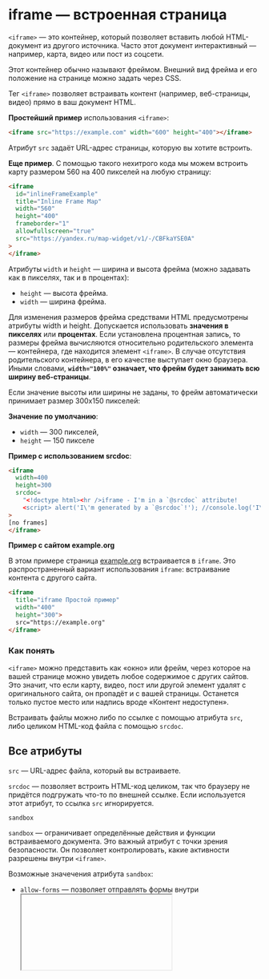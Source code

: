 # iframe — встроенная страница

`<iframe>` — это контейнер, который позволяет вставить любой HTML-документ из другого источника. Часто этот документ интерактивный — например, карта, видео или пост из соцсети.

Этот контейнер обычно называют фреймом. Внешний вид фрейма и его положение на странице можно задать через CSS.

Тег `<iframe>` позволяет встраивать контент (например, веб-страницы, видео) прямо в ваш документ HTML.

**Простейший пример** использования `<iframe>`:
```html
<iframe src="https://example.com" width="600" height="400"></iframe>
```
Атрибут `src` задаёт URL-адрес страницы, которую вы хотите встроить.

**Еще пример**. С помощью такого нехитрого кода мы можем встроить карту размером 560 на 400 пикселей на любую страницу:
```html
<iframe
  id="inlineFrameExample"
  title="Inline Frame Map"
  width="560"
  height="400"
  frameborder="1"
  allowfullscreen="true"
  src="https://yandex.ru/map-widget/v1/-/CBFkaYSE0A"
>
</iframe>
```
Атрибуты `width` и `height` — ширина и высота фрейма (можно задавать как в пикселях, так и в процентах):
- `height` — высота фрейма.
- `width` — ширина фрейма.

Для изменения размеров фрейма средствами HTML предусмотрены атрибуты width и height. Допускается использовать 
**значения в пикселях** или **процентах**. Если установлена процентная запись, то размеры фрейма вычисляются относительно 
родительского элемента — контейнера, где находится элемент `<iframe>`. В случае отсутствия родительского контейнера, 
в его качестве выступает окно браузера. Иными словами, **`width="100%"` означает, что фрейм будет занимать всю ширину веб-страницы**.

Если значение высоты или ширины не заданы, то фрейм автоматически принимает размер 300х150 пикселей:

**Значение по умолчанию**:
- `width` — 300 пикселей, 
- `height` — 150 пикселе

**Пример с использованием srcdoc**:
```html
<iframe
  width=400 
  height=300
  srcdoc=
    "<!doctype html><hr />iframe - I'm in a `@srcdoc` attribute!
    <script> alert('I\'m generated by a `@srcdoc`!'); //console.log('I\'m generated by a @srcdoc!');</script>"
>
[no frames]
</iframe>
```

**Пример с сайтом example.org**

В этом примере страница [example.org](https://example.org) встраивается в `iframe`. Это распространенный вариант 
использования `iframe`: встраивание контента с другого сайта.
```html
<iframe
  title="iframe Простой пример"
  width="400"
  height="300">
  src="https://example.org"
</iframe>
```

### Как понять

`<iframe>` можно представить как «окно» или фрейм, через которое на вашей странице можно увидеть любое содержимое с других сайтов. Это значит, что если карту, видео, пост или другой элемент удалят с оригинального сайта, он пропадёт и с вашей страницы. Останется только пустое место или надпись вроде «Контент недоступен».

Встраивать файлы можно либо по ссылке с помощью атрибута `src`, либо целиком HTML-код файла с помощью `srcdoc`.


## Все атрибуты

`src` — URL-адрес файла, который вы встраиваете.

`srcdoc` — позволяет встроить HTML-код целиком, так что браузеру не придётся подгружать что-то по внешней ссылке. Если используется этот атрибут, то ссылка `src` игнорируется.

`sandbox`

`sandbox` — ограничивает определённые действия и функции встраиваемого документа. Это важный атрибут с точки зрения безопасности. Он позволяет контролировать, какие активности разрешены внутри `<iframe>`. 

Возможные значечения атрибута `sandbox`:
- `allow-forms` — позволяет отправлять формы внутри <iframe>.
- `allow-modals` — позволяет открывать модальные окна, которые мы все так не любим: вроде «Оставьте свой имейл» или «Не уходите так быстро! У вас товар в корзине». Обычно эти окна не дают пользоваться сайтом, пока их не закроешь.
- `allow-orientation-lock` — позволяет фиксировать горизонтальное или вертикальное положение экрана.
- `allow-pointer-lock` — позволяет (**сюрприз!**) блокировать указатель; позволяет пользователю управлять содержимым <iframe> с помощью курсора через Pointer Lock API.
- `allow-popups` — разрешает (**шок!**) показ всплывающих окон, вызванных с помощью window.open(), target="_blank" или showModalDialog().
- `allow-popups-to-escape-sandbox` — позволяет содержимому фрейма открывать новые окна. С этим параметром у таких окон не будет тех ограничений, которые есть у <iframe> с атрибутом sandbox.
- `allow-presentation` — разрешает использовать Presentation API.
- `allow-same-origin` — контент из <iframe> загружается по тем же правилам и с теми же ограничениями, что и страница, на которой он находится.
- `allow-scripts` — позволяет загружать скрипты. При этом всплывающие окна будут запрещены.
- `allow-top-navigation` — позволяет открывать ссылки, которые есть в <iframe>, в том же окне, в которое встроен фрейм.
- `allow-top-navigation-by-user-activation` — позволяет контенту из фрейма управлять страницей, на которой он находится. Но только по инициативе пользователя.

Если просто указать атрибут sandbox, то он применит сразу все возможные ограничения. Либо можно указать нужные ограничения в любом порядке через пробел:

`<iframe src="https://example.com" sandbox="allow-scripts allow-same-origin"></iframe>`

Значение allow-scripts разрешает выполнение скриптов внутри фрейма, а allow-same-origin позволяет фрейму обращаться к ресурсам его исходной страницы.

> Элементы `iframe` — это первый шаг к созданию хорошей структуры. Загрузка ненадежного компонента в `iframe` **обеспечивает определенную степень разделения между вашим приложением и содержимым,** которое вы хотите загрузить. **Содержимое в рамке не будет иметь доступа к DOM вашей страницы или данным**, которые вы сохранили локально, а также не сможет рисоваться в произвольных позициях на странице; его объем ограничен контуром кадра. Однако разделение не является действительно надежным. Содержимая страница **по-прежнему имеет ряд возможностей для раздражающего или вредоносного поведения**: *автоматическое воспроизведение видео, плагины и всплывающие окна* — это верхушка айсберга.

> Атрибут sandbox элемента `iframe` дает нам именно то, что нам нужно, **чтобы ужесточить ограничения на контент в фреймах**. Мы можем поручить браузеру загружать содержимое определенного фрейма в среде с низким уровнем привилегий, разрешая только подмножество возможностей, необходимых для выполнения любой работы.


`loading`

Атрибут `loading` может помочь с оптимизацией производительности и отложить загрузку `iframe` до тех пор, пока это не будет необходимо.

Можно использовать ленивую загрузку с поьощью атрибута `loading = "lazy"`, чтобы не замелять загрузку страницы:

```html
<iframe src="https://example.com" loading="lazy"></iframe>
```


`allowfullscreen, allowpaymentrequest`

Здесь всё просто и следует из названия:
- `allowfullscreen`: позволяет встроенному контенту открываться в полноэкранном режиме.
- `allowpaymentrequest`: позволяет встроенному контенту делать запросы на оплату.
    

`title`

Не забывайте об универсальных атрибутах, таких как `title`, которые способствуют улучшению доступности.

```html
<iframe src="https://example.com" title="Example Content"></iframe>
```


`name`

`name` — имя фрейма. Пригодится, чтобы создать ссылку, по которой новая страница будет открываться в нужном фрейме (в основном используется для ссылки на элемент в JavaScript).


`frameborder`

Атрибут/параметр `frameborder` (от англ. **frame border** ‒ «рамка кадра») *добавляет или удаляет рамку вокруг встроенного фрейма*.


## Стилизация

`<iframe>` можно стилизовать, как и любой другой элемент. Но помните, что стили вашей родительской страницы не применяются к содержимому `<iframe>`, и вы не сможете его **стилизовать через CSS** в родительском документе.
```html
iframe {
  border: none; 
}
```

**Пример стилизации**:

**HTML**
```HTML
<iframe
  id="inlineFrameExample"
  title="Inline Frame Example"
  width="300"
  height="200"
  allow="fullscreen"
  src="https://www.openstreetmap.org/export/embed.html?bbox=-0.004017949104309083%2C51.47612752641776%2C0.00030577182769775396%2C51.478569861898606&layer=mapnik">
</iframe>
```

**CSS**
```css
  border: 1px solid black;
  width: 100%; /* имеет приоритет над шириной, установленной с помощью атрибута ширины HTML */
}
```


## Отслеживание событий загрузки

Вы можете отслеживать событие load для <iframe>, чтобы знать, когда встроенный контент загружен.
```html
document.querySelector('iframe').addEventListener('load', function() {
  console.log('Iframe is loaded!'); 
});
```

# Встраивание исходного кода в `<iframe>`  c помощью `srcdoc`

```html
<article>
  <footer>Nine minutes ago, <i>jc</i> wrote:</footer>
  <iframe
    width="500"
    height="250"
    sandbox
    srcdoc=
      "<p>There are two ways to use the <code>iframe</code> element:</p>
      <ol>
      <li><a href=&quot;about:srcdoc#embed_another&quot;>To embed content from another page</a></li>
      <li><a href=&quot;about:srcdoc#embed_user&quot;>To embed user-generated content</a></li>
      </ol>
      <h2 id=&quot;embed_another&quot;>Embedding content from another page</h2>
      <p>Use the <code>src</code> attribute to specify the URL of the page to embed:</p>
      <pre><code>&amp;lt;iframe src=&quot;https://example.org&quot;&amp;gt;&amp;lt;/iframe&amp;gt;</code></pre>
      <h2 id=&quot;embed_user&quot;>Embedding user-generated content</h2>
      <p>Use the <code>srcdoc</code> attribute to specify the content to embed. This post is already an example!</p>"
>
</iframe>
</article>
```

Вот как писать escape-последовательности при использовании `srcdoc`:
- Сначала напишите HTML, экранируя все, что можно было бы экранировать в обычном HTML-документе (например, `<`, `>`, `&`, и т. д.).
- `&lt;` и `<` представляют собой один и тот же персонаж в `srcdoc` атрибут. Поэтому, чтобы сделать не нарушить escape-последовательность в документе HTML, **замените все амперсанды (`&`) на `&amp;`**. Например, `&lt;` становится `&amp;lt;`, а `&amp;` становится `&amp;amp;`.
- **Замените все двойные кавычки `"` на `&quot;`** чтобы предотвратить srcdoc атрибут от преждевременного завершения (если вы используете одинарные кавычки `'` вместо этого вам следует заменить `'` на `&apos;`). Этот шаг происходит после предыдущего, **поэтому `&quot;` созданный на этом этапе, не становится `&amp;quot;`**.




# `src` и `srcdoc` в `iframe` HTML5: разница и применение

Атрибут `srcdoc` позволяет непосредственно встраивать HTML-содержимое в `<iframe>`, делая код более читаемым и интуитивным. 
В то же время атрибут src, использующий **Data URI**, требует преобразования HTML в формат URL, что может быть неудобно, 
особенно при работе с большими объемами данных. Использование `srcdoc` упрощает процесс и обеспечивает лучшую читаемость 
встроенного кода:

`srcdoc` пример использования:
```html
<iframe srcdoc="<p>Привет, мир!</p>"></iframe>
```

**Data URI** пример использования:
```html
<iframe src="data:text/html,<p>Привет, мир!</p>"></iframe>
```

Оба способа позволяют выводить текст "Привет, мир!" в `<iframe>`, однако `srcdoc` делает этот процесс более прямым 
и удобным для работы с HTML-контентом внутри `iframe`.


## Навигация по безопасности

Когда дело доходит до работы с ненадежным содержимым, srcdoc можно использовать в сочетании с атрибутом `sandbox` 
для обеспечения безопасности внутреннего содержимого. Стоит отметить, что поддержка srcdoc в старых браузерах может быть ограничена. 
Если для `<iframe>` заданы одновременно и `src`, и `srcdoc`, **преференция будет отдана `srcdoc`**, исключая запросы к внешним ресурсам.

Если вы используете **Internet Explorer 11, то `srcdoc` не будет поддерживаться**. Современные браузеры хорошо 
работают с `srcdoc`, делая его более безопасным для инлайн-содержимого. Тем не менее, использование `src` с **Data URI** 
может привлечь внимание злоумышленников, а также существуют ограничения на длину URL.


## Глубина содержимого – продвинутое управление

### Бесшовная интеграция и обход междоменных ограничений

`srcdoc` обеспечивает более плавное и прозрачное встраивание HTML-кода, исключая сложности с кодированием 
и увеличивая читабельность содержимого. Это позволяет создавать полноценные HTML-структуры внутри `<iframe>`, 
контролируя междоменные ограничения, которые могут возникнуть при использовании `src` с **Data URI**:

Пример использования `srcdoc` для встраивания:
```html
<iframe srcdoc="<style>h2 {color: red;}</style><h2>Стилизованный контент</h2>"></iframe>
```

### Работа с куками

Для `iframe` взаимодействие с куками может быть сложной задачей. Однако, `srcdoc` значительно облегчает этот процесс, 
предоставляя устойчивый контроль над куками. Использование `src` с **Data URI** требует учета ограничений по использованию кук 
в различных доменах, в то время как srcdoc является более надежным вариантом, работающим в рамках одного источника.

### Особенности браузеров

Важно учесть различия в поддержке `srcdoc` в разных браузерах, поскольку каждый из них может внести свои коррективы 
в работу с этим атрибутом. Например, Chrome работает с куками по-своему, и подход `srcdoc` приспосабливается к этой особенности. 
С другой стороны, использование src может столкнуться с особыми ограничениями браузера, такими как пределы длины URL и другие "тонкости".


## Не поддерживается браузером? Есть альтернативы

Если вам приходится работать со старыми браузерами, которые не поддерживают `srcdoc`, можно использовать методы передачи 
структурированных данных, такие как `postMessage` или серверные решения. Хотя они могут быть более сложными, 
они обеспечивают безопасность и возможность взаимодействия.

> Если браузер НЕ поддерживает атрибут `srcdoc`, вместо него будет отображаться файл, указанный в атрибуте `src` (если он присутствует).


Если браузер не поддерживает iframe, он будет отображать содержимое, включенное между открывающим тегом `<iframe> `
и закрывающим тегом `</ iframe>`.

Таким образом, вы всегда должны думать о том, чтобы разместить предупреждающее сообщение как запасной вариант для этих пользователей.
```html
<iframe>
  <p>Твой браузер устарел для отображения элемента iframe</p>
</iframe>
```


## Визуализация

`srcdoc` и `src` с **Data URI** в `<iframe>` можно представить как два разных способа упаковки багажа:

| Метод       | Техника упаковки багажа               | Описание                                         |
| --------------- | --------------------------------- |-------------------------------------------------|
| `srcdoc`        | Прямая упаковка                  | Предметы укладываются напрямую в чемодан      |
| `src=data`      | Упакованный чемодан               | Вставка уже упакованного чемодана в другой  |

Прямая упаковка `srcdoc` — объекты помещаются прямо в чемодан `iframe`:
```html
<iframe srcdoc="<p>Привет, inline!</p>"></iframe> // Мы прямо укладываем <p> в чемодан (iframe)
```

Упакованный чемодан `src=data` — чемодан уже упакован и помещается в другой:
```html
<iframe src="data:text/html;base64,PGgxPkhlbGxvLCBkYXRhIFVSSSE8L2gxPg=="></iframe> // Мы вкладываем упакованный объект (data URI) в большой чемодан
```

### Подход для больших объемов данных

Для работы с большим объемом HTML-содержимого рекомендуется предпочесть использование `srcdoc` вместо `src` с **Data URI**, 
чтобы избежать перегруженности атрибута. srcdoc является более эффективным выбором, потому что он отключает необходимость кодирования 
и декодирования больших объемов данных.

### Быстрая загрузка и пользовательский опыт

Содержимое, внедренное через `srcdoc`, загружается в процессе основной загрузки страницы, что **может улучшить показатели 
скорости загрузки**. Используйте `srcdoc` для ускорения загрузки встроенного контента и улучшения пользовательского опыта.
Обслуживание и поддержка

Отладка и поддержка становятся проще при использовании `srcdoc`, поскольку разработчики могут напрямую редактировать HTML 
непосредственно в родительском документе. Это облегчает рабочий процесс и способствует более плавному циклу разработки 
по сравнению с работой с заранее закодированными **data URI**.


# От `<object>` к `<iframe>` - другие технологии внедрения

Они позволяют встраивать в ваши веб-страницы самые разнообразные типы контента: 
`<iframe>`, `<embed>` и `<object>`. 

`<iframe>` предназначен для встраивания других веб-страниц, а `<embed>` и `<object>` позволяют встраивать **PDF-файлы**, 
**SVG** и даже **Flash** - устаревшую технологию, которую вы всё равно иногда увидите.


# История

Тег iFrame не следует путать с устаревшими элементами `frame` и `frameset`, которые не поддерживаются в HTML5.

### Устаревшие элементы `frame` и `frameset`

Элемент iFrame предоставляет разработчику несколько полезных возможностей, но его использование требует опыта и взвешенного подхода.

На заре самого интернета появился тег `<frame>`. Его поддержку реализовал первый коммерческий браузер **Netscape** 
(именно от него потом появилась Mozilla и остальные) **в 1995 году**. Спустя пару лет появился сам iframe.
Устаревший тег <frame> использовался для определения отдельной области в рамках фреймового набора страниц вместе с тегом `<frameset>`. 
Он мог содержать атрибуты для определения размеров, заголовка и цвета границы:
```html
<frameset>
  <frame src="frame1.html">
  <frame src="frame2.html">
</frameset>
```

### Утаревшие элементы `<object>` и `<embed>`

Не так давно (конец 90-х, начало 2000-х годов) технологии плагинов, такие как **Java-апплеты** и **Flash**, 
стали очень популярными - это позволило веб-разработчикам встраивать богатый контент в веб-страницы, 
такие как видео и анимации, которые просто не были доступны только через HTML. Внедрение этих технологий 
осуществлялось посредством таких элементов, как `<object>` и менее используемого `<embed>`, 
и они были очень полезны в то время. С тех пор они вышли из моды из-за многих проблем, включая доступность, 
безопасность, размер файла и многое другое; в наши дни большинство мобильных устройств больше не поддерживают такие плагины, 
и поддержка на компьютерах также уменьшается.

### `<iframe>` и другие в HTML

Наконец, появился элемент `<iframe>` (наряду с другими способами встраивания контента, например `<canvas>`, `<video>` и т. д. ) 
Он позволяет встраивать целый веб-документ внутри другого, как если бы это был <img> или другой подобный элемент, 
и сегодня используется повсеместно.

Существует много других технологий, которые включают в себя внедрение внешнего контента, 
например: 
- `<video>`
- `<audio>`
- `<img>`,

Но есть и другие, наапримерЖ 
- `<canvas>` **для 2D-и 3D-графики, сгенерированной JavaScript**
- `<svg>` **для встраивания векторной графики**.


# Преимущества и недостатки

Правильное использование элементов iFrame оживляет страницы сайта и ускоряет разработку развлекательных проектов. 
С помощью фрейма легко реализовать рекламный блок на сайте, вставить трейлер фильма, добавить текстовый редактор, 
карту или форму. Но у фреймов есть ряд серьезных недостатков.

1. Злоупотребление элементами iFrame перегружает память — ноутбук или смартфон пользователя могут зависать.
По этой причине не стоит, например, создавать портфолио, в котором будут несколько десятков фреймов с атрибутом `eager`
для демонстрации всех лендингов, разработанных автором.
3. Включение фреймов в адаптивный дизайн требует от разработчика применения одного из известных решений:
  - оборачивания элементов `iFrame` в `<div>` с определенными CSS-свойствами;
  - установления соотношения сторон с помощью CSS;
  - использования готовой библиотеки **iFrame Resizer**.
3. Разработчик добавляет контент, который не может контролировать. Встраивание трейлера, расположенного на YouTube,
или трека, загруженного на SoundCloud, не представляет для сайта опасности. Но если встраивается контент
с менее надежной платформы, важно изучить тонкости атрибута sandbox.
4. **Боты не учитывают содержимое фреймов как часть контента сайта**.
5. Встраивание мультимедийного контента снижает показатели пользовательского опыта, если посетитель переходит
для просмотра на источник контента. Если трейлеры фильмов и обучающие видео находятся непосредственно на сайте,
показатели пользовательской активности помогут в продвижении ресурса.

## Отношение поисковых роботов к iFrame

Одно из самых популярных заблуждений в отношении iFrame гласит, что фреймы плохо влияют на индексацию сайта 
в поисковых системах. В течение нескольких лет после появления элемента iFrame, действительно, 
поисковые боты не видели разницы между содержимым фреймов и собственным контентом страницы. Но это уже давно не так: 
веб-краулеры теперь считают, что фреймы относятся к тому сайту, на котором расположены исходные HTML-документы.

Проблемы дублирования контента не существует, поэтому фреймы, подгружающие контент из доверенных источников, 
сами по себе никак не влияют на позицию сайта в поисковой выдаче — ни отрицательно, ни положительно. 
Однако, если размещать увлекательные материалы непосредственно на своем сайте, как уже было отмечено выше, 
это положительно скажется на продвижении.

В то же время использование контента из ненадежных источников может оказать негативное воздействие на отношение 
поисковиков сайтов. К примеру, если сайты-источники размещают нелегальный контент или материалы для взрослых, 
санкции поисковых систем не заставят себя ждать. По этой причине к подгрузке материалов из сторонних источников 
следует подходить осторожно, отдавая предпочтение самым надежным платформам.



### Полезные ссылки

[Спецификация](https://html.spec.whatwg.org/multipage/iframe-embed-object.html#the-iframe-element)

[Дока iframe](https://doka.guide/html/iframe/)

[Доктайп iframe](https://htmlacademy.ru/blog/html-tags/iframe)

[SRC и SRCDOC в IFRAME HTML5: разница и применение](https://sky.pro/wiki/html/src-i-srcdoc-v-iframe-html-5-raznitsa-i-primenenie/)

[От <object> к <iframe> - другие технологии внедрения MDN](https://developer.mozilla.org/ru/docs/Learn/HTML/Multimedia_and_embedding/Other_embedding_technologies)

[iframe Skillfactory](https://blog.skillfactory.ru/glossary/iframe/)

[<iframe>: элемент встроенного фрейма MDN](https://developer.mozilla.org/en-US/docs/Web/HTML/Element/iframe#a_simple_iframe)

[GitHub — примеры кода, демонстрирующие srcdoc на практике](https://gist.github.com/search?q=iframe+srcdoc)

